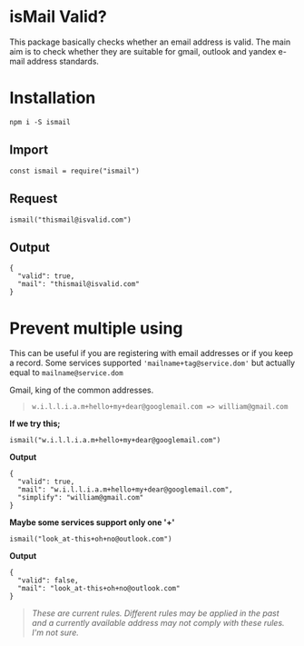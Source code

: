 # isMail Valid?

This package basically checks whether an email address is valid. The main aim is to check whether they are suitable for gmail, outlook and yandex e-mail address standards.


# Installation

    npm i -S ismail

## Import

    const ismail = require("ismail")

## Request

    ismail("thismail@isvalid.com")

## Output

    {
      "valid": true,
      "mail": "thismail@isvalid.com"
    }

# Prevent multiple using

This can be useful if you are registering with email addresses or if you keep a record.
Some services supported `'mailname+tag@service.dom'` but actually equal to `mailname@service.dom`

Gmail, king of the common addresses.

> `w.i.l.l.i.a.m+hello+my+dear@googlemail.com => william@gmail.com`

**If we try this;**

    ismail("w.i.l.l.i.a.m+hello+my+dear@googlemail.com")

**Output**

    {
      "valid": true,
      "mail": "w.i.l.l.i.a.m+hello+my+dear@googlemail.com",
      "simplify": "william@gmail.com"
    }

**Maybe some services support only one '+'**

    ismail("look_at-this+oh+no@outlook.com")

**Output**

    {
      "valid": false,
      "mail": "look_at-this+oh+no@outlook.com"
    }


> *These are current rules. Different rules may be applied in the past and a currently available address may not comply with these rules. I'm not sure.*
